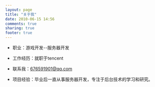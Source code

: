 ```yaml
---
layout: page
title: "关于我"
date: 2010-06-15 14:56
comments: true
sharing: true
footer: true
---
```


- 职业：游戏开发--服务器开发

- 工作经历：就职于tencent

- 联系我：676591901@qq.com

- 项目经验：毕业后一直从事服务器开发，专注于后台技术的学习和研究。